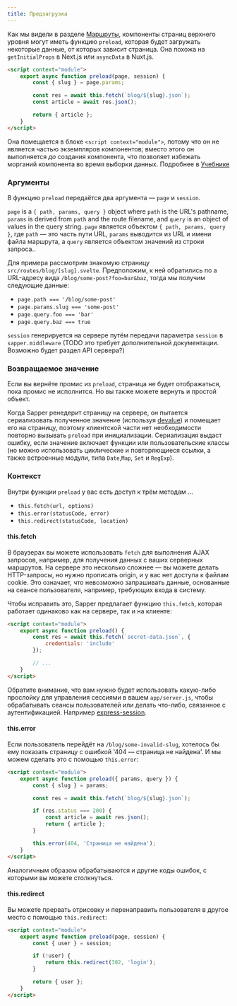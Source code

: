 ```yaml
---
title: Предзагрузка
---
```


Как мы видели в разделе [Маршруты](docs#Marshruty), компоненты страниц верхнего уровня могут иметь функцию `preload`, которая будет загружать некоторые данные, от которых зависит страница. Она похожа на `getInitialProps` в Next.js или `asyncData` в Nuxt.js.

```html
<script context="module">
	export async function preload(page, session) {
		const { slug } = page.params;

		const res = await this.fetch(`blog/${slug}.json`);
		const article = await res.json();

		return { article };
	}
</script>
```

Она помещается в блоке `<script context="module">`, потому что он не является частью экземпляров компонентов; вместо этого он выполняется *до* создания компонента, что позволяет избежать морганий компонента во время выборки данных. Подробнее в [Учебнике](https://ru.svelte.dev/tutorial/module-exports)

### Аргументы

В функцию `preload` передаётся два аргумента — `page` и `session`.

`page` is a `{ path, params, query }` object where `path` is the URL's pathname, `params` is derived from `path` and the route filename, and `query` is an object of values in the query string.
`page` является объектом `{ path, params, query }`, где `path` — это часть пути URL, `params` выводится из URL и имени файла маршрута, а `query` является объектом значений из строки запроса..

Для примера рассмотрим знакомую страницу `src/routes/blog/[slug].svelte`. Предположим, к ней обратились по а URL-адресу вида `/blog/some-post?foo=bar&baz`, тогда мы получим следующие данные:

* `page.path === '/blog/some-post'`
* `page.params.slug === 'some-post'`
* `page.query.foo === 'bar'`
* `page.query.baz === true`

`session` генерируется на сервере путём передачи параметра `session` в `sapper.middleware` (TODO это требует дополнительной документации. Возможно будет раздел API сервера?)


### Возвращаемое значение

Если вы вернёте промис из `preload`, страница не будет отображаться, пока промис не исполнится. Но вы также можете вернуть и простой объект.

Когда Sapper ренедерит страницу на сервере, он пытается сериализовать полученное значение (используя [devalue](https://github.com/Rich-Harris/devalue)) и помещает его на страницу, поэтому клиентской части нет необходимости повторно вызывать `preload` при инициализации. Сериализация выдаст ошибку, если значение включает функции или пользовательские классы (но можно использовать циклические и повторяющиеся ссылки, а также встроенные модули, типа `Date`,`Map`, `Set` и `RegExp`).


### Контекст

Внутри функции `preload` у вас есть доступ к трём методам ...

* `this.fetch(url, options)`
* `this.error(statusCode, error)`
* `this.redirect(statusCode, location)`


#### this.fetch

В браузерах вы можете использовать `fetch` для выполнения AJAX запросов, например, для получения данных с ваших серверных маршрутов. На сервере это несколько сложнее — вы можете делать HTTP-запросы, но нужно прописать origin, и у вас нет доступа к файлам cookie. Это означает, что невозможно запрашивать данные, основанные на сеансе пользователя, например, требующих входа в систему.

Чтобы исправить это, Sapper предлагает функцию `this.fetch`, которая работает одинаково как на сервере, так и на клиенте:

```html
<script context="module">
	export async function preload() {
		const res = await this.fetch(`secret-data.json`, {
			credentials: 'include'
		});

		// ...
	}
</script>
```

Обратите внимание, что вам нужно будет использовать какую-либо прослойку для управления сессиями  в вашем `app/server.js`, чтобы обрабатывать сеансы пользователей или делать что-либо, связанное с аутентификацией. Например [express-session](https://github.com/expressjs/session).


#### this.error

Если пользователь перейдёт на `/blog/some-invalid-slug`, хотелось бы ему показать страницу с ошибкой '404 — страница не найдена'. И мы можем сделать это с помощью `this.error`:

```html
<script context="module">
	export async function preload({ params, query }) {
		const { slug } = params;

		const res = await this.fetch(`blog/${slug}.json`);

		if (res.status === 200) {
			const article = await res.json();
			return { article };
		}

		this.error(404, 'Страница не найдена');
	}
</script>
```

Аналогичным образом обрабатываются и другие коды ошибок, с которыми вы можете столкнуться.


#### this.redirect

Вы можете прервать отрисовку и перенаправить пользователя в другое место с помощью `this.redirect`:

```html
<script context="module">
	export async function preload(page, session) {
		const { user } = session;

		if (!user) {
			return this.redirect(302, 'login');
		}

		return { user };
	}
</script>
```
